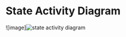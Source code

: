 # State Activity Diagram
![image]![state activity diagram](https://user-images.githubusercontent.com/102644653/160905616-dd7784f4-a667-47ff-a3fa-ed15554e5867.jpg)
